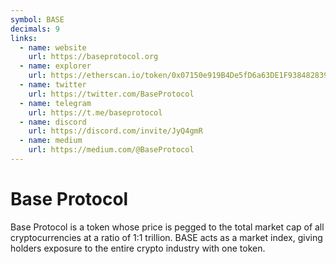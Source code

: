 ```yaml
---
symbol: BASE
decimals: 9
links:
  - name: website
    url: https://baseprotocol.org
  - name: explorer
    url: https://etherscan.io/token/0x07150e919B4De5fD6a63DE1F9384828396f25fDC
  - name: twitter
    url: https://twitter.com/BaseProtocol
  - name: telegram
    url: https://t.me/baseprotocol
  - name: discord
    url: https://discord.com/invite/JyQ4gmR
  - name: medium
    url: https://medium.com/@BaseProtocol
---
```


# Base Protocol

Base Protocol is a token whose price is pegged to the total market cap of all cryptocurrencies at a ratio of 1:1 trillion. BASE acts as a market index, giving holders exposure to the entire crypto industry with one token.
